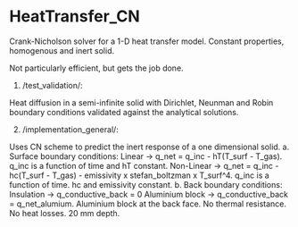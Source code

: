 # HeatTransfer_CN
Crank-Nicholson solver for a 1-D heat transfer model.
Constant properties, homogenous and inert solid.

Not particularly efficient, but gets the job done.

1. /test_validation/:

Heat diffusion in a semi-infinite solid with Dirichlet, Neunman and Robin boundary conditions validated against the analytical solutions.

2. /implementation_general/:

Uses CN scheme to predict the inert response of a one dimensional solid.
a. Surface boundary conditions:
	Linear -> q_net = q_inc - hT(T_surf - T_gas). q_inc is a function of time and hT constant.
	Non-Linear -> q_net = q_inc - hc(T_surf - T_gas) - emissivity x stefan_boltzman x T_surf^4. q_inc is a function of time. hc and emissivity constant.
b. Back boundary conditions: 
	Insulation -> q_conductive_back = 0
	Aluminium block -> q_conductive_back = q_net_alumium. Aluminium block at the back face. No thermal resistance. No heat losses. 20 mm depth.



